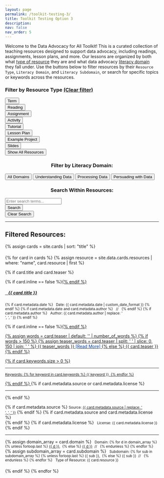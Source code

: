 ```yaml
---
layout: page
permalink: /toolkit-testing-3/
title: Toolkit Testing Option 3
description:
nav: false
nav_order: 5
---
```


Welcome to the Data Advocacy for All Toolkit! This is a curated collection of teaching resources designed to support data advocacy, including readings, assignments, lesson plans, and more. Our lessons are organized by both what [type of resource](../resource-types/) they are and what data advocacy [literacy domain](../literacy-domains/) they fall under. Use the buttons below to filter resources by their `Resource Type`, `Literacy Domain`, and `Literacy Subdomain`, or search for specific topics or keywords across the resources.

<!-- Resource Type Button System
<div id="resource-type-buttons" class="mb-4">
  <h3 style="text-align: center;">Filter by Resource Type:</h3>
  <div class="button-grid">
    <button class="btn btn-outline-primary active" data-resource="all">
      <i class="fas fa-globe"></i> All Resources
    </button>
    {% for resource in site.data.cards.resources %}
    <button class="btn btn-outline-primary" data-resource="{{ resource.name }}">
      <i class="{{ resource.icon }}"></i> {{ resource.name }}
    </button>
    {% endfor %}
  </div>
</div>
-->

<!-- Resource Type Button System -->
<div class="resource-section mb-4">
    <h3>
        Filter by Resource Type 
        <a href="#" class="resource-reset" data-resource="all">(Clear filter)</a>
    </h3>
    <div class="container">
        <div class="row row-cols-4 g-2">
      <div class="col">
        <button class="btn btn-outline-primary resource-button w-100" data-resource="Term">
          <i class="fa-solid fa-lightbulb"></i> Term
        </button>
      </div>
      <div class="col">
        <button class="btn btn-outline-primary resource-button w-100" data-resource="Reading">
          <i class="fa-solid fa-book"></i> Reading
        </button>
      </div>
      <div class="col">
        <button class="btn btn-outline-primary resource-button w-100"  data-resource="Assignment">
          <i class="fa-solid fa-pen"></i> Assignment
        </button>
      </div>
      <div class="col">
        <button class="btn btn-outline-primary resource-button w-100"  data-resource="Activity">
          <i class="fa-solid fa-comment"></i> Activity
        </button>
      </div>
      <div class="col">
        <button class="btn btn-outline-primary resource-button w-100"  data-resource="Tutorial">
          <i class="fa-solid fa-laptop-code"></i> Tutorial
        </button>
      </div>
      <div class="col">
        <button class="btn btn-outline-primary resource-button w-100"  data-resource="Lesson Plan">
          <i class="fa-solid fa-person-chalkboard"></i> Lesson Plan
        </button>
      </div>
      <div class="col">
        <button class="btn btn-outline-primary resource-button w-100"  data-resource="Example Project">
          <i class="fa-solid fa-bullhorn"></i> Example Project
        </button>
      </div>
      <div class="col">
        <button class="btn btn-outline-primary resource-button w-100"  data-resource="Slides">
          <i class="fa-solid fa-chalkboard"></i> Slides
        </button>
      </div>
    </div>
</div>

<div class="d-flex justify-content-center mb-3">
  <button id="show-all-resources-btn" class="btn btn-outline-primary btn-show-all" type="button">
    Show All Resources
  </button>
</div>

<!-- Domain Type Button System -->
<div id="domain-buttons" class="mb-4">
  <h3 style="text-align: center;">Filter by Literacy Domain:</h3>
  <div class="button-grid">
    <button class="btn btn-outline-primary domain-btn active" data-domain="all">
      <i class="fas fa-globe"></i> All Domains
    </button>
    <button type="button" class="btn btn-outline-primary domain-btn" data-domain="Understanding Data">
      <i class="fas fa-brain"></i> Understanding Data
    </button>
    <button class="btn btn-outline-primary domain-btn" data-domain="Processing Data">
      <i class="fas fa-cogs"></i> Processing Data
    </button>
    <button class="btn btn-outline-primary domain-btn" data-domain="Persuading with Data">
      <i class="fas fa-chart-line"></i> Persuading with Data
    </button>
  </div>
</div>

<!-- Subdomain Filter Section (Hidden by default) -->
<div id="subdomain-section" class="mt-4" style="display: none;">
  <h4 style="text-align: center;">Filter by Subdomain:</h4>
  <div id="subdomain-buttons" class="button-grid">
    <!-- Subdomain buttons will be populated dynamically -->
  </div>
</div>

<div id="search-container" class="mt-4">
  <h3 style="text-align: center;">Search Within Resources:</h3>
  <div class="input-group mb-3">
    <input type="text" id="search-input" class="form-control" placeholder="Enter search terms...">
    <div class="input-group-append">
      <button class="btn search-btn" type="button" id="search-button">Search</button>
    </div>
    <div class="input-group-append">
      <button class="btn search-btn" type="button" id="clear-search-button">Clear Search</button>
    </div>
  </div>
</div>

<!--Old javascript
<script>
document.addEventListener('DOMContentLoaded', function() {
  const domainButtons = document.querySelectorAll('.domain-btn');
  const subdomainSection = document.getElementById('subdomain-section');
  const subdomainButtonsContainer = document.getElementById('subdomain-buttons');
  const resourceButtons = document.querySelectorAll('#resource-type-buttons .btn');
  const resetLink = document.querySelector('.resource-reset');
  const cards = document.querySelectorAll('.card');

  const subdomains = {
    "Understanding Data": ["Defining Data", "Critiquing Data", "Acting Ethically with Data", "Thinking Rhetorically about Data"],
    "Processing Data": ["Collecting Data", "Preparing Data", "Analyzing Data", "Storing and Preserving Data"],
    "Persuading with Data": ["Making Claims with Data", "Visualizing Data", "Mapping Data", "Telling Stories with Data"]
  };

  let currentDomain = 'all';
  let currentSubdomain = null;
  let currentResourceType = 'all';

  function updateSubdomainButtons(domain) {
    const subdomainButtonsContainer = document.getElementById('subdomain-buttons');
    subdomainButtonsContainer.innerHTML = ''; // Clear existing buttons

    if (domain === 'all') {
      subdomainSection.style.display = 'none';
      return;
    }

    // Show the subdomain section
    subdomainSection.style.display = 'block';

    // Create buttons for the selected domain
    const domainSubdomains = subdomains[domain] || [];
    domainSubdomains.forEach(subdomain => {
      const button = document.createElement('button');
      button.className = 'btn btn-outline-primary subdomain-btn';
      button.textContent = subdomain;
      button.setAttribute('data-subdomain', subdomain);
      subdomainButtonsContainer.appendChild(button);

      // Add click event listener
      button.addEventListener('click', function() {
        const wasActive = this.classList.contains('active');

        // Remove active class from all subdomain buttons
        document.querySelectorAll('.subdomain-btn').forEach(btn => {
          btn.classList.remove('active');
        });

        if (!wasActive) {
          this.classList.add('active');
          currentSubdomain = this.getAttribute('data-subdomain');
        } else {
          currentSubdomain = null;
        }

        filterCards();
      });
    });
  }

  function filterCards() {
    cards.forEach(card => {
      const cardDomains = card.getAttribute('data-domain').split(',');
      const cardSubdomains = card.getAttribute('data-subdomain').split(',');
      const cardResource = card.querySelector('.resource').textContent.trim().replace('Type of Resource: ', '');

      const domainMatch = currentDomain === 'all' || cardDomains.includes(currentDomain);
      const subdomainMatch = !currentSubdomain || cardSubdomains.includes(currentSubdomain);
      const resourceMatch = currentResourceType === 'all' || cardResource === currentResourceType;

      if (domainMatch && subdomainMatch && resourceMatch) {
        card.style.display = 'block';
      } else {
        card.style.display = 'none';
      }
    });
  }

  // Add click event listeners to domain buttons
  domainButtons.forEach(button => {
    button.addEventListener('click', function() {
      const newDomain = this.getAttribute('data-domain');

      // Update active state of domain buttons
      domainButtons.forEach(btn => btn.classList.remove('active'));
      this.classList.add('active');

      // Update current domain and reset subdomain selection
      currentDomain = newDomain;
      currentSubdomain = null;

      // Update subdomain buttons
      updateSubdomainButtons(newDomain);

      // Filter cards
      filterCards();
    });
  });

  // Add click event listeners to resource type buttons
  resourceButtons.forEach(button => {
    button.addEventListener('click', function() {
      currentResourceType = this.getAttribute('data-resource');
      resourceButtons.forEach(btn => btn.classList.remove('active'));
      this.classList.add('active');
      filterCards();
    });
  });

  // Initialize the page
  updateSubdomainButtons('all');
  filterCards();
});
</script>
-->

<script>
document.addEventListener('DOMContentLoaded', function() {
  const domainButtons = document.querySelectorAll('.domain-btn');
  const subdomainSection = document.getElementById('subdomain-section');
  const subdomainButtonsContainer = document.getElementById('subdomain-buttons');
  const resourceButtons = document.querySelectorAll('.resource-button');
  const showAllResourcesBtn = document.getElementById('show-all-resources-btn');
  const cards = document.querySelectorAll('.card');
  const searchInput = document.getElementById('search-input');
  const clearSearchButton = document.getElementById('clear-search-button');
  const searchButton = document.getElementById('search-button');

  const subdomains = {
    "Understanding Data": ["Defining Data", "Critiquing Data", "Acting Ethically with Data", "Thinking Rhetorically about Data"],
    "Processing Data": ["Collecting Data", "Preparing Data", "Analyzing Data", "Storing and Preserving Data"],
    "Persuading with Data": ["Making Claims with Data", "Visualizing Data", "Mapping Data", "Telling Stories with Data"]
  };

  let currentDomain = 'all';
  let currentSubdomain = null;
  let currentResourceType = 'all';

  // Show All Resources button handler
  showAllResourcesBtn.addEventListener('click', function() {
    // Only reset resource type
    currentResourceType = 'all';

    // Reset UI state for only resource buttons
    resourceButtons.forEach(btn => btn.classList.remove('active'));
    
    // Reapply filters - this will maintain domain/subdomain filters
    filterCards();
  });

  // Resource button handlers
  resourceButtons.forEach(button => {
    button.addEventListener('click', function() {
      const resourceType = this.getAttribute('data-resource');
      
      // If clicking already active button, reset to show all
      if (this.classList.contains('active')) {
        currentResourceType = 'all';
        this.classList.remove('active');
      } else {
        // Remove active class from all resource buttons
        resourceButtons.forEach(btn => btn.classList.remove('active'));
        // Add active class to clicked button
        this.classList.add('active');
        currentResourceType = resourceType;
      }
      
      filterCards();
    });
  });

  // Domain button handlers
  domainButtons.forEach(button => {
    button.addEventListener('click', function() {
      const newDomain = this.getAttribute('data-domain');
      
      // If clicking already active domain, reset to all
      if (this.classList.contains('active') && newDomain !== 'all') {
        currentDomain = 'all';
        this.classList.remove('active');
        document.querySelector('.domain-btn[data-domain="all"]').classList.add('active');
      } else {
        // Remove active class from all domain buttons
        domainButtons.forEach(btn => btn.classList.remove('active'));
        // Add active class to clicked button
        this.classList.add('active');
        currentDomain = newDomain;
      }

      // Reset subdomain when domain changes
      currentSubdomain = null;
      
      // Update subdomain buttons
      updateSubdomainButtons(newDomain);
      
      filterCards();
    });
  });

  // Search functionality
  searchInput.addEventListener('input', filterCards);
  searchButton.addEventListener('click', filterCards);
  clearSearchButton.addEventListener('click', function() {
    searchInput.value = '';
    filterCards();
  });

  function updateSubdomainButtons(domain) {
    if (domain === 'all') {
      subdomainSection.style.display = 'none';
      return;
    }

    subdomainSection.style.display = 'block';
    subdomainButtonsContainer.innerHTML = '';

    const domainSubdomains = subdomains[domain] || [];
    domainSubdomains.forEach(subdomain => {
      const button = document.createElement('button');
      button.className = 'btn btn-outline-primary subdomain-btn';
      button.textContent = subdomain;
      button.setAttribute('data-subdomain', subdomain);
      
      button.addEventListener('click', function() {
        if (this.classList.contains('active')) {
          this.classList.remove('active');
          currentSubdomain = null;
        } else {
          document.querySelectorAll('.subdomain-btn').forEach(btn => {
            btn.classList.remove('active');
          });
          this.classList.add('active');
          currentSubdomain = this.getAttribute('data-subdomain');
        }
        filterCards();
      });
      
      subdomainButtonsContainer.appendChild(button);
    });
  }

  function filterCards() {
    const searchTerm = searchInput.value.toLowerCase();
    
    cards.forEach(card => {
      const cardDomains = card.getAttribute('data-domain').split(',');
      const cardSubdomains = card.getAttribute('data-subdomain').split(',');
      const cardResource = card.querySelector('.resource').textContent.trim().replace('Type of Resource: ', '');
      const cardText = card.textContent.toLowerCase();

      const domainMatch = currentDomain === 'all' || cardDomains.includes(currentDomain);
      const subdomainMatch = !currentSubdomain || cardSubdomains.includes(currentSubdomain);
      const resourceMatch = currentResourceType === 'all' || cardResource === currentResourceType;
      const searchMatch = !searchTerm || cardText.includes(searchTerm);

      if (domainMatch && subdomainMatch && resourceMatch && searchMatch) {
        card.style.display = 'block';
      } else {
        card.style.display = 'none';
      }
    });
  }

  // Initialize the page
  updateSubdomainButtons('all');
  filterCards();
});

</script>

---

## Filtered Resources:

{% assign cards = site.cards | sort: "title" %}

<div id="card-list" style="margin-top: 20px;">
  {% for card in cards %}
  {% assign resource = site.data.cards.resources | where: "name", card.resource | first %}

  <!-- Validation to exclude cards without title or description -->

{% if card.title and card.teaser %}

  <div class="card {% if card.inline == false %}hoverable{% endif %}" style="margin-bottom: 20px;" data-domain="{{ card.domain | default: '' | join: ',' }}" data-subdomain="{{ card.subdomain | default: '' | join: ',' }}">
    <div class="row no-gutters">
      <div class="team">
        <div class="card-body">
          {% if card.inline == false %}<a href="{{ card.url | relative_url }}">{% endif %}
            <h5 class="card-title"><i class="{{ resource.icon | default: 'fas fa-file' }}"></i>&nbsp;&nbsp; {{ card.title }}</h5></a>
          <p class="card-text"><small class="test-muted">
            {% if card.metadata.date %}
              <i class="fa-solid fa-calendar"></i>&nbsp; Date: {{ card.metadata.date | custom_date_format }}
            {% endif %}
            {% if card.metadata.date and card.metadata.author %}
              &nbsp;&nbsp;//&nbsp;&nbsp;
            {% endif %}
            {% if card.metadata.author %}
              <i class="fa-solid fa-user"></i>&nbsp; Author: {{ card.metadata.author | replace: '<br />', ', ' }}
            {% endif %}
          </small></p>
          {% if card.inline == false %}<a href="{{ card.url | relative_url }}">{% endif %}
            <p class="card-text">
              {% assign words = card.teaser | default: '' | number_of_words %}
              {% if words > 150 %}
              {% assign teaser_words = card.teaser | split: ' ' | slice: 0, 150 | join: ' ' %}
              {{ teaser_words }} <span style="color: #0140A8;">[Read More]</span>
              {% else %}
              {{ card.teaser }}
              {% endif %}
            </p>
          {% if card.keywords.size > 0 %}
            <hr class="solid">
            <p class="card-text test-muted keyword"><small>Keywords: {% for keyword in card.keywords %}<i class="fa-solid fa-hashtag fa-sm"></i>&nbsp;{{ keyword }}&nbsp;&nbsp;{% endfor %}</small></p>
          {% endif %}
          </a>
          {% if card.metadata.source or card.metadata.license %}
            <hr class="solid">
          {% endif %}
          <p class="card-text">
            {% if card.metadata.source %}
              <small class="test-muted"><i class="fas fa-link"></i> Source: <a href="{{ card.metadata.source }}">{{ card.metadata.source | replace: '<br />', ', ' }}</a></small>
            {% endif %}
            {% if card.metadata.source and card.metadata.license %}
              <br>
            {% endif %}
            {% if card.metadata.license %}
              <small class="test-muted"><i class="fa-solid fa-quote-left"></i>&nbsp; License: {{ card.metadata.license }}</small>
            {% endif %}
          </p>
          <hr class="solid">
          <p class="card-text">
            <!-- rendering multiple domains vs. single domain -->
            {% assign domain_array = card.domain %}
            <small class="test-muted domain"><i class="fa-solid fa-network-wired"></i>&nbsp; Domain:
              {% for d in domain_array %}
                {% unless forloop.last %}
                  <a href="{{ site.url }}{{ site.baseurl }}/{{ d | downcase | replace: ' ', '-' }}">{{ d }}</a>,&nbsp;
                {% else %}
                  <a href="{{ site.url }}{{ site.baseurl }}/{{ d | downcase | replace: ' ', '-' }}">{{ d }}</a>&nbsp;&nbsp;//&nbsp;&nbsp;
                {% endunless %}
              {% endfor %}
            </small>
            <!-- rendering multiple subdomains vs. single subdomain -->
            {% assign subdomain_array = card.subdomain %}
            <small class="test-muted subdomain"><i class="fa-solid fa-sitemap"></i>&nbsp; Subdomain:
              {% for sub in subdomain_array %}
                {% unless forloop.last %}
                  {{ sub }},&nbsp;
                {% else %}
                  {{ sub }}&nbsp;&nbsp;//&nbsp;&nbsp;
                {% endunless %}
              {% endfor %}
            </small>
            <small class="test-muted resource"><i class="{{ resource.icon | default: 'fas fa-file' }}"></i>&nbsp; Type of Resource: {{ card.resource }}</small><br>
          </p>
        </div>
      </div>
    </div>
  </div>
  {% endif %}
  {% endfor %}
</div>

<script>
document.addEventListener('DOMContentLoaded', function() {
  const domainFilter = document.getElementById('domain-filter');
  const subdomainFilter = document.getElementById('subdomain-filter');
  const resourceFilter = document.getElementById('resource-filter');
  const searchInput = document.getElementById('search-input');
  const clearSearchBtn = document.getElementById('clear-search');
  const searchBtn = document.getElementById('search-button');
  const cards = document.querySelectorAll('.card');

  const subdomainToDomain = {
    'All': 'All',
    'Defining Data': 'Understanding Data',
    'Critiquing Data': 'Understanding Data',
    'Acting Ethically with Data': 'Understanding Data',
    'Advocating with Data': 'Understanding Data',
    'Collecting Data': 'Processing Data',
    'Preparing Data': 'Processing Data',
    'Analyzing Data': 'Processing Data',
    'Storing and Preserving Data': 'Processing Data',
    'Making Claims with Data': 'Persuading with Data',
    'Visualizing Data': 'Persuading with Data',
    'Mapping Data': 'Persuading with Data',
    'Telling Stories with Data': 'Persuading with Data'
  };

  function filterCards() {
    const selectedDomain = domainFilter.value;
    const selectedSubdomain = subdomainFilter.value;
    const selectedResource = resourceFilter.value;
    const searchKeyword = searchInput.value.toLowerCase();

    cards.forEach(card => {
      const cardDomains = card.getAttribute('data-domain').split(',');
      const cardSubdomains = card.getAttribute('data-subdomain').split(',');
      const cardResource = card.querySelector('.resource').textContent.trim().replace('Type of Resource: ', '');
      const cardText = card.textContent.toLowerCase();

      const domainMatch = selectedDomain === 'all' || cardDomains.includes(selectedDomain);
      const subdomainMatch = selectedSubdomain === 'all' || cardSubdomains.includes(selectedSubdomain);
      const resourceMatch = selectedResource === 'all' || cardResource === selectedResource;
      const searchMatch = searchKeyword === '' || cardText.includes(searchKeyword);

      if (domainMatch && subdomainMatch && resourceMatch && searchMatch) {
        card.style.display = 'block';
      } else {
        card.style.display = 'none';
      }
    });
  }

  domainFilter.addEventListener('change', function() {
    subdomainFilter.value = 'all';
    filterCards();
  });

  subdomainFilter.addEventListener('change', function() {
    const selectedSubdomain = subdomainFilter.value;
    const correspondingDomain = subdomainToDomain[selectedSubdomain];
    if (correspondingDomain) {
      domainFilter.value = correspondingDomain;
    } else if (selectedSubdomain === 'all') {
      domainFilter.value = 'all';
    }
    filterCards();
  });
  
  resourceFilter.addEventListener('change', filterCards);
  searchInput.addEventListener('input', filterCards);
  clearSearchBtn.addEventListener('click', function() {
    domainFilter.value = 'all';
    subdomainFilter.value = 'all';
    resourceFilter.value = 'all';
    searchInput.value = '';
    filterCards();
  });

  window.addEventListener('pageshow', initialize);
  initialize();
});
</script>

